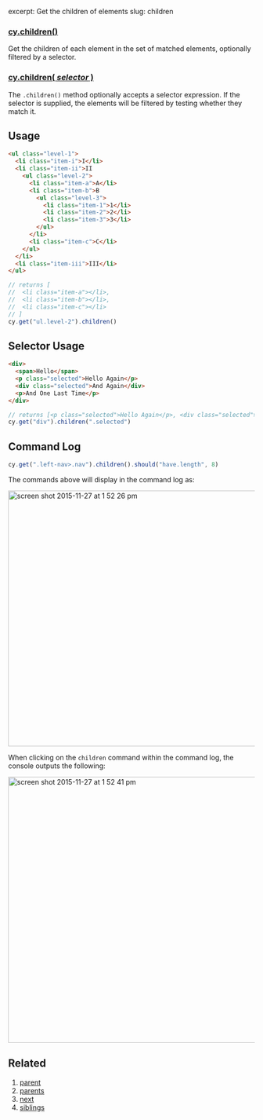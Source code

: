 excerpt: Get the children of elements
slug: children

### [cy.children()](#usage)

Get the children of each element in the set of matched elements, optionally filtered by a selector.

### [cy.children( *selector* )](#selector-usage)

The `.children()` method optionally accepts a selector expression. If the selector is supplied, the elements will be filtered by testing whether they match it.

## Usage

```html
<ul class="level-1">
  <li class="item-i">I</li>
  <li class="item-ii">II
    <ul class="level-2">
      <li class="item-a">A</li>
      <li class="item-b">B
        <ul class="level-3">
          <li class="item-1">1</li>
          <li class="item-2">2</li>
          <li class="item-3">3</li>
        </ul>
      </li>
      <li class="item-c">C</li>
    </ul>
  </li>
  <li class="item-iii">III</li>
</ul>
```

```javascript
// returns [
//  <li class="item-a"></li>,
//  <li class="item-b"></li>,
//  <li class="item-c"></li>
// ]
cy.get("ul.level-2").children()
```

## Selector Usage

```html
<div>
  <span>Hello</span>
  <p class="selected">Hello Again</p>
  <div class="selected">And Again</div>
  <p>And One Last Time</p>
</div>
```

```javascript
// returns [<p class="selected">Hello Again</p>, <div class="selected">And Again</div>]
cy.get("div").children(".selected")
```

## Command Log

```javascript
cy.get(".left-nav>.nav").children().should("have.length", 8)
```

The commands above will display in the command log as:

<img width="521" alt="screen shot 2015-11-27 at 1 52 26 pm" src="https://cloud.githubusercontent.com/assets/1271364/11447069/2b0f8a7e-950e-11e5-96b5-9d82d9fdddec.png">

When clicking on the `children` command within the command log, the console outputs the following:

<img width="542" alt="screen shot 2015-11-27 at 1 52 41 pm" src="https://cloud.githubusercontent.com/assets/1271364/11447071/2e9252bc-950e-11e5-9a32-e5860da89160.png">

## Related
1. [parent](/v1.0/docs/parent)
2. [parents](/v1.0/docs/parents)
3. [next](/v1.0/docs/next)
4. [siblings](/v1.0/docs/siblings)